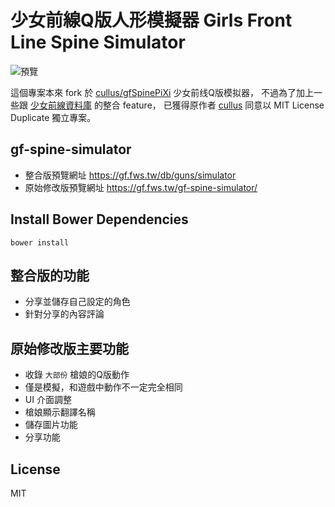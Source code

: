 # 少女前線Q版人形模擬器 Girls Front Line Spine Simulator

![預覽](https://raw.githubusercontent.com/wsmwason/gf-spine-simulator/master/images/preview.png)

這個專案本來 fork 於 [cullus/gfSpinePiXi](https://github.com/cullus/gfSpinePiXi) 少女前线Q版模拟器，
不過為了加上一些跟 [少女前線資料庫](https://gf.fws.tw/) 的整合 feature，
已獲得原作者 [cullus](https://github.com/cullus) 同意以 MIT License Duplicate 獨立專案。

## gf-spine-simulator

 * 整合版預覽網址 https://gf.fws.tw/db/guns/simulator
 * 原始修改版預覽網址 https://gf.fws.tw/gf-spine-simulator/

## Install Bower Dependencies

```
bower install
```

## 整合版的功能

 * 分享並儲存自己設定的角色
 * 針對分享的內容評論

## 原始修改版主要功能

 * 收錄 `大部份` 槍娘的Q版動作
 * 僅是模擬，和遊戲中動作不一定完全相同
 * UI 介面調整
 * 槍娘顯示翻譯名稱
 * 儲存圖片功能
 * 分享功能

## License

MIT